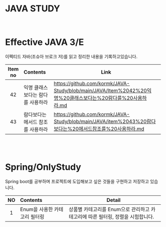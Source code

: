 # JAVA STUDY

</br>

# Effective JAVA 3/E

이펙티드 자바(조슈아 브로크 저)를 읽고 정리한 내용을 기록하고있습니다.

|Item no|Contents|Link|
|:---:|:---|---|
|42|익명 클래스보다는 람다를 사용하라|https://github.com/kormk/JAVA-Study/blob/main/JAVA/Item%2042%20익명%20클래스보다는%20람다를%20사용하라.md|
|43|람다보다는 메서드 참조를 사용하라|https://github.com/kormk/JAVA-Study/blob/main/JAVA/item%2043%20람다보다는%20메서드참조를%20사용하라.md|

</br>
</br>

# Spring/OnlyStudy
Spring boot를 공부하며 프로젝트에 도입해보고 싶은 것들을 구현하고 저장하고 있습니다.

|NO|Contents|Detail|
|:---:|:---|---|
|1|Enum을 사용한 카테고리 필터링|상품별 카테고리를 Enum으로 관리하고 카테고리에 따른 필터링, 정렬을 시험합니다.|